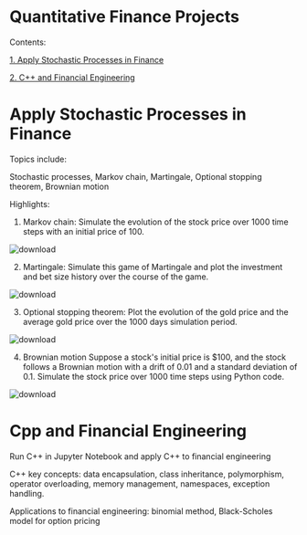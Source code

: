 Quantitative Finance Projects
=============================


Contents:

[1. Apply Stochastic Processes in Finance](#apply-stochastic-processes-in-finance)


[2. C++ and Financial Engineering](#cpp-and-financial-engineering)

# Apply Stochastic Processes in Finance

Topics include:

Stochastic processes, Markov chain, Martingale, Optional stopping theorem, Brownian motion

Highlights:

1. Markov chain:
Simulate the evolution of the stock price over 1000 time steps with an initial price of 100.

![download](https://user-images.githubusercontent.com/82934216/229546766-78f407b5-ff09-4d90-80df-63752bac10be.png)


2. Martingale:
Simulate this game of Martingale and plot the investment and bet size history over the course of the game.

![download](https://user-images.githubusercontent.com/82934216/229547272-92645943-db77-445d-9636-6068901c1968.png)


3. Optional stopping theorem:
Plot the evolution of the gold price and the average gold price over the 1000 days simulation period.

![download](https://user-images.githubusercontent.com/82934216/229547632-ba948329-ded0-42f0-b563-2e552a6c9b43.png)


4. Brownian motion
Suppose a stock's initial price is $100, and the stock follows a Brownian motion with a drift of 0.01 and a standard deviation of 0.1. Simulate the stock price over 1000 time steps using Python code.

![download](https://user-images.githubusercontent.com/82934216/229547896-eef340ac-d5a0-458e-88e1-7f0d40429d2f.png)


# Cpp and Financial Engineering

Run C++ in Jupyter Notebook and apply C++ to financial engineering

C++ key concepts: data encapsulation, class inheritance, polymorphism, operator overloading, memory management, namespaces, exception handling.

Applications to financial engineering: binomial method, Black-Scholes model for option pricing
